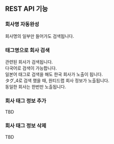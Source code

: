 
## REST API 기능 

### 회사명 자동완성
회사명의 일부만 들어가도 검색됩니다.  
### 태그명으로 회사 검색
관련된 회사가 검색됩니다.  
다국어로 검색이 가능합니다.  
일본어 태그로 검색을 해도 한국 회사가 노출이 됩니다.  
タグ_4로 검색 했을 때, 원티드랩 회사 정보가 노출됩니다.  
동일한 회사는 한번만 노출됩니다.    

### 회사 태그 정보 추가
TBD

### 회사 태그 정보 삭제
TBD

